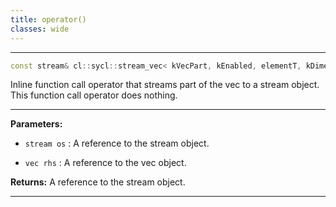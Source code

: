 ```yaml
---
title: operator()
classes: wide
---
```



---

```cpp
const stream& cl::sycl::stream_vec< kVecPart, kEnabled, elementT, kDimensions >::operator()(const stream &os, const vec< elementT, kDimensions > &rhs)
```


Inline function call operator that streams part of the vec to a stream object. This function call operator does nothing. 


---
**Parameters:**

 - `stream os`
: A reference to the stream object. 

 - `vec rhs`
: A reference to the vec object. 

**Returns:** A reference to the stream object. 

---
